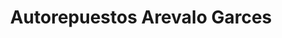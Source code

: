 ---
title: "Autorepuestos Arevalo Garces"
url: /quito/autorepuestos-arevalo-garces/
shop: Autoteile
---